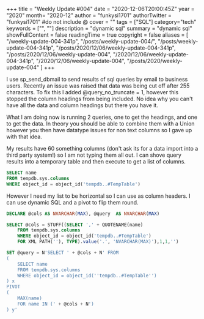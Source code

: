 +++
title = "Weekly Update #004"
date = "2020-12-06T20:00:45Z"
year = "2020"
month= "2020-12"
author = "funkysi1701"
authorTwitter = "funkysi1701" #do not include @
cover = ""
tags = ["SQL"]
category="tech"
keywords = ["", ""]
description = "dynamic sql"
summary = "dynamic sql"
showFullContent = false
readingTime = true
copyright = false
aliases = [
    "/weekly-update-004-341p",
    "/posts/weekly-update-004/",
    "/posts/weekly-update-004-341p",
    "/posts/2020/12/06/weekly-update-004-341p",
    "/posts/2020/12/06/weekly-update-004",
    "/2020/12/06/weekly-update-004-341p",
    "/2020/12/06/weekly-update-004",
    "/posts/2020/weekly-update-004"
]
+++

I use sp_send_dbmail to send results of sql queries by email to business users. Recently an issue was raised that data was being cut off after 255 characters. To fix this I added @query_no_truncate =  1, however this stopped the column headings from being included. No idea why you can't have all the data and column headings but there you have it.

What I am doing now is running 2 queries, one to get the headings, and one to get the data. In theory you should be able to combine them with a Union however you then have datatype issues for non text columns so I gave up with that idea.

My results have 60 something columns (don't ask its for a data import into a third party system!) so I am not typing them all out. I can shove query results into a temporary table and then execute to get a list of columns.

```sql
SELECT name 
FROM tempdb.sys.columns 
WHERE object_id = object_id('tempdb..#TempTable')
```
However I need my list to be horizontal so I can use as column headers. I can use dynamic SQL and a pivot to flip them round.

```sql
DECLARE @cols AS NVARCHAR(MAX), @query  AS NVARCHAR(MAX)

SELECT @cols = STUFF((SELECT ',' + QUOTENAME(name) 
    FROM tempdb.sys.columns 
    WHERE object_id = object_id('tempdb..#TempTable') 
    FOR XML PATH(''), TYPE).value('.', 'NVARCHAR(MAX)'),1,1,'')

SET @query = N'SELECT ' + @cols + N' FROM 
(
    SELECT name 
    FROM tempdb.sys.columns 
    WHERE object_id = object_id(''tempdb..#TempTable'')
) x
PIVOT 
(
    MAX(name)
    FOR name IN (' + @cols + N')
) y'

```
